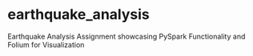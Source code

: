 # earthquake_analysis
Earthquake Analysis Assignment showcasing PySpark Functionality and Folium for Visualization 
